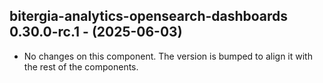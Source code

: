  ## bitergia-analytics-opensearch-dashboards 0.30.0-rc.1 - (2025-06-03)
  
  * No changes on this component. The version is bumped to align it
    with the rest of the components.
